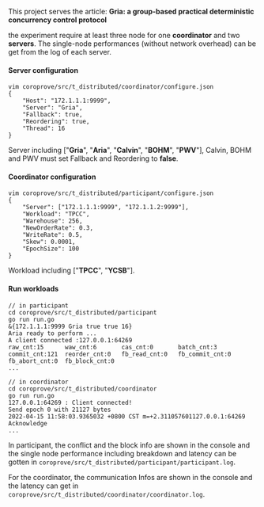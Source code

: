 This project serves the article: **Gria: a group-based practical deterministic concurrency control protocol**

the experiment require at least three node for one **coordinator** and two **servers**. The single-node performances (without network overhead) can be get from the log of each server.

#### Server configuration

```shell
vim coroprove/src/t_distributed/coordinator/configure.json
{
    "Host": "172.1.1.1:9999",
    "Server": "Gria", 
    "Fallback": true,
    "Reordering": true, 
    "Thread": 16
}
```

Server including ["**Gria**", "**Aria**", "**Calvin**", "**BOHM**", "**PWV**"], Calvin, BOHM and PWV must set Fallback and Reordering to **false**.

#### Coordinator configuration

```shell
vim coroprove/src/t_distributed/participant/configure.json
{
    "Server": ["172.1.1.1:9999", "172.1.1.2:9999"],
    "Workload": "TPCC", 
    "Warehouse": 256,
    "NewOrderRate": 0.3,
    "WriteRate": 0.5, 
    "Skew": 0.0001,
    "EpochSize": 100
}
```

Workload including ["**TPCC**", "**YCSB**"]. 

#### Run workloads

```shell
// in participant
cd coroprove/src/t_distributed/participant
go run run.go
&{172.1.1.1:9999 Gria true true 16}
Aria ready to perform ...
A client connected :127.0.0.1:64269
raw_cnt:15      waw_cnt:6       cas_cnt:0       batch_cnt:3     commit_cnt:121  reorder_cnt:0   fb_read_cnt:0   fb_commit_cnt:0 fb_abort_cnt:0  fb_block_cnt:0
...

// in coordinator
cd coroprove/src/t_distributed/coordinator
go run run.go
127.0.0.1:64269 : Client connected!
Send epoch 0 with 21127 bytes
2022-04-15 11:58:03.9365032 +0800 CST m=+2.311057601127.0.0.1:64269 Acknowledge
...
```

In participant, the conflict and the block info are shown in the console and the single node performance including breakdown and latency can be gotten in `coroprove/src/t_distributed/participant/participant.log`.

For the coordinator, the communication Infos are shown in the console and the latency can get in `coroprove/src/t_distributed/coordinator/coordinator.log`.
